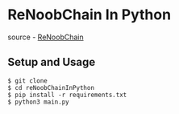 # ReNoobChain In Python
source - [ReNoobChain](https://github.com/isaurssaurav/reNoobChain)

## Setup and Usage

```
$ git clone 
$ cd reNoobChainInPython
$ pip install -r requirements.txt 
$ python3 main.py
```